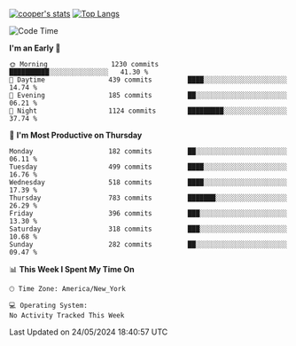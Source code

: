 [![cooper's stats](https://github-readme-stats-l2ak-km2n59e3j-coopjzs-projects.vercel.app/api?username=coopjz&count_private=true)](https://github.com/coopjz/github-readme-stats)
[![Top Langs](https://github-readme-stats-l2ak-km2n59e3j-coopjzs-projects.vercel.app/api/top-langs/?username=coopjz&count_private=true&langs_count=8&layout=compact&&hide=C)](https://github.com/coopjz/github-readme-stats)
<!--START_SECTION:waka-->
![Code Time](http://img.shields.io/badge/Code%20Time-36%20hrs%2016%20mins-blue)

**I'm an Early 🐤** 

```text
🌞 Morning                1230 commits        ██████████░░░░░░░░░░░░░░░   41.30 % 
🌆 Daytime                439 commits         ████░░░░░░░░░░░░░░░░░░░░░   14.74 % 
🌃 Evening                185 commits         ██░░░░░░░░░░░░░░░░░░░░░░░   06.21 % 
🌙 Night                  1124 commits        █████████░░░░░░░░░░░░░░░░   37.74 % 
```
📅 **I'm Most Productive on Thursday** 

```text
Monday                   182 commits         ██░░░░░░░░░░░░░░░░░░░░░░░   06.11 % 
Tuesday                  499 commits         ████░░░░░░░░░░░░░░░░░░░░░   16.76 % 
Wednesday                518 commits         ████░░░░░░░░░░░░░░░░░░░░░   17.39 % 
Thursday                 783 commits         ███████░░░░░░░░░░░░░░░░░░   26.29 % 
Friday                   396 commits         ███░░░░░░░░░░░░░░░░░░░░░░   13.30 % 
Saturday                 318 commits         ███░░░░░░░░░░░░░░░░░░░░░░   10.68 % 
Sunday                   282 commits         ██░░░░░░░░░░░░░░░░░░░░░░░   09.47 % 
```


📊 **This Week I Spent My Time On** 

```text
🕑︎ Time Zone: America/New_York

💻 Operating System: 
No Activity Tracked This Week
```


 Last Updated on 24/05/2024 18:40:57 UTC
<!--END_SECTION:waka-->
